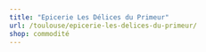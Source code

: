 ```yaml
---
title: "Epicerie Les Délices du Primeur"
url: /toulouse/epicerie-les-delices-du-primeur/
shop: commodité
---
```

